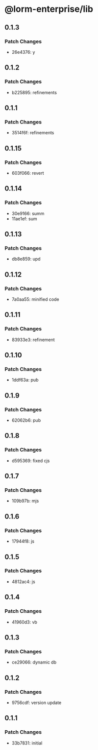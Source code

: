 # @lorm-enterprise/lib

## 0.1.3

### Patch Changes

- 26e4376: y

## 0.1.2

### Patch Changes

- b225895: refinements

## 0.1.1

### Patch Changes

- 3514f6f: refinements

## 0.1.15

### Patch Changes

- 603f066: revert

## 0.1.14

### Patch Changes

- 30e9166: summ
- 11ae1ef: sum

## 0.1.13

### Patch Changes

- db8e859: upd

## 0.1.12

### Patch Changes

- 7a0aa55: minified code

## 0.1.11

### Patch Changes

- 83933e3: refinement

## 0.1.10

### Patch Changes

- 1ddf63a: pub

## 0.1.9

### Patch Changes

- 62062b6: pub

## 0.1.8

### Patch Changes

- d595369: fixed cjs

## 0.1.7

### Patch Changes

- 109b97b: mjs

## 0.1.6

### Patch Changes

- 17944f8: js

## 0.1.5

### Patch Changes

- 4812ac4: js

## 0.1.4

### Patch Changes

- 41960d3: vb

## 0.1.3

### Patch Changes

- ce29066: dynamic db

## 0.1.2

### Patch Changes

- 9756cdf: version update

## 0.1.1

### Patch Changes

- 33b7831: initial
